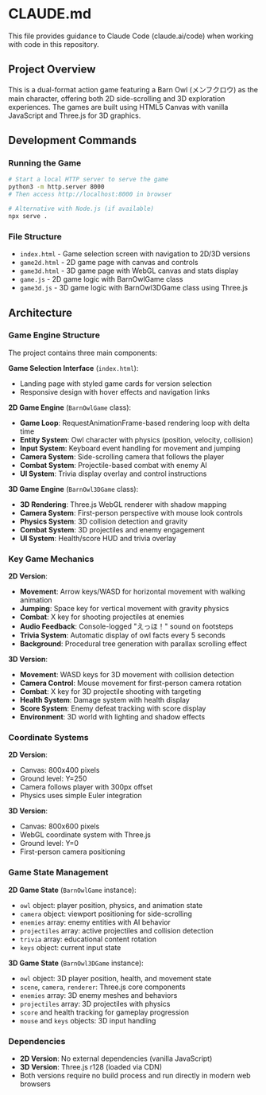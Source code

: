 # CLAUDE.md

This file provides guidance to Claude Code (claude.ai/code) when working with code in this repository.

## Project Overview

This is a dual-format action game featuring a Barn Owl (メンフクロウ) as the main character, offering both 2D side-scrolling and 3D exploration experiences. The games are built using HTML5 Canvas with vanilla JavaScript and Three.js for 3D graphics.

## Development Commands

### Running the Game
```bash
# Start a local HTTP server to serve the game
python3 -m http.server 8000
# Then access http://localhost:8000 in browser

# Alternative with Node.js (if available)
npx serve .
```

### File Structure
- `index.html` - Game selection screen with navigation to 2D/3D versions
- `game2d.html` - 2D game page with canvas and controls
- `game3d.html` - 3D game page with WebGL canvas and stats display
- `game.js` - 2D game logic with BarnOwlGame class
- `game3d.js` - 3D game logic with BarnOwl3DGame class using Three.js

## Architecture

### Game Engine Structure
The project contains three main components:

**Game Selection Interface** (`index.html`):
- Landing page with styled game cards for version selection
- Responsive design with hover effects and navigation links

**2D Game Engine** (`BarnOwlGame` class):
- **Game Loop**: RequestAnimationFrame-based rendering loop with delta time
- **Entity System**: Owl character with physics (position, velocity, collision)
- **Input System**: Keyboard event handling for movement and jumping
- **Camera System**: Side-scrolling camera that follows the player
- **Combat System**: Projectile-based combat with enemy AI
- **UI System**: Trivia display overlay and control instructions

**3D Game Engine** (`BarnOwl3DGame` class):
- **3D Rendering**: Three.js WebGL renderer with shadow mapping
- **Camera System**: First-person perspective with mouse look controls
- **Physics System**: 3D collision detection and gravity
- **Combat System**: 3D projectiles and enemy engagement
- **UI System**: Health/score HUD and trivia overlay

### Key Game Mechanics

**2D Version**:
- **Movement**: Arrow keys/WASD for horizontal movement with walking animation
- **Jumping**: Space key for vertical movement with gravity physics
- **Combat**: X key for shooting projectiles at enemies
- **Audio Feedback**: Console-logged "えっほ！" sound on footsteps
- **Trivia System**: Automatic display of owl facts every 5 seconds
- **Background**: Procedural tree generation with parallax scrolling effect

**3D Version**:
- **Movement**: WASD keys for 3D movement with collision detection
- **Camera Control**: Mouse movement for first-person camera rotation
- **Combat**: X key for 3D projectile shooting with targeting
- **Health System**: Damage system with health display
- **Score System**: Enemy defeat tracking with score display
- **Environment**: 3D world with lighting and shadow effects

### Coordinate Systems

**2D Version**:
- Canvas: 800x400 pixels
- Ground level: Y=250
- Camera follows player with 300px offset
- Physics uses simple Euler integration

**3D Version**:
- Canvas: 800x600 pixels  
- WebGL coordinate system with Three.js
- Ground level: Y=0
- First-person camera positioning

### Game State Management

**2D Game State** (`BarnOwlGame` instance):
- `owl` object: player position, physics, and animation state
- `camera` object: viewport positioning for side-scrolling
- `enemies` array: enemy entities with AI behavior
- `projectiles` array: active projectiles and collision detection
- `trivia` array: educational content rotation
- `keys` object: current input state

**3D Game State** (`BarnOwl3DGame` instance):
- `owl` object: 3D player position, health, and movement state
- `scene`, `camera`, `renderer`: Three.js core components
- `enemies` array: 3D enemy meshes and behaviors
- `projectiles` array: 3D projectiles with physics
- `score` and health tracking for gameplay progression
- `mouse` and `keys` objects: 3D input handling

### Dependencies
- **2D Version**: No external dependencies (vanilla JavaScript)
- **3D Version**: Three.js r128 (loaded via CDN)
- Both versions require no build process and run directly in modern web browsers